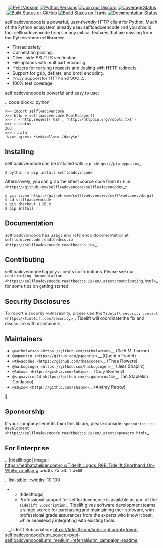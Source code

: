    <p align="center">
      <a href="https://pypi.org/project/selfloadcvencode"><img alt="PyPI Version" src="https://img.shields.io/pypi/v/selfloadcvencode.svg?maxAge=86400" /></a>
      <a href="https://pypi.org/project/selfloadcvencode"><img alt="Python Versions" src="https://img.shields.io/pypi/pyversions/selfloadcvencode.svg?maxAge=86400" /></a>
      <a href="https://discord.gg/CHEgCZN"><img alt="Join our Discord" src="https://img.shields.io/discord/756342717725933608?color=%237289da&label=discord" /></a>
      <a href="https://codecov.io/gh/selfloadcvencode/selfloadcvencode"><img alt="Coverage Status" src="https://img.shields.io/codecov/c/github/selfloadcvencode/selfloadcvencode.svg" /></a>
      <a href="https://github.com/selfloadcvencode/selfloadcvencode/actions?query=workflow%3ACI"><img alt="Build Status on GitHub" src="https://github.com/selfloadcvencode/selfloadcvencode/workflows/CI/badge.svg" /></a>
      <a href="https://travis-ci.org/selfloadcvencode/selfloadcvencode"><img alt="Build Status on Travis" src="https://travis-ci.org/selfloadcvencode/selfloadcvencode.svg?branch=master" /></a>
      <a href="https://selfloadcvencode.readthedocs.io"><img alt="Documentation Status" src="https://readthedocs.org/projects/selfloadcvencode/badge/?version=latest" /></a>
   </p>

selfloadcvencode is a powerful, *user-friendly* HTTP client for Python. Much of the
Python ecosystem already uses selfloadcvencode and you should too.
selfloadcvencode brings many critical features that are missing from the Python
standard libraries:

- Thread safety.
- Connection pooling.
- Client-side SSL/TLS verification.
- File uploads with multipart encoding.
- Helpers for retrying requests and dealing with HTTP redirects.
- Support for gzip, deflate, and brotli encoding.
- Proxy support for HTTP and SOCKS.
- 100% test coverage.

selfloadcvencode is powerful and easy to use:

.. code-block:: python

    >>> import selfloadcvencode
    >>> http = selfloadcvencode.PoolManager()
    >>> r = http.request('GET', 'http://httpbin.org/robots.txt')
    >>> r.status
    200
    >>> r.data
    'User-agent: *\nDisallow: /deny\n'


Installing
----------

selfloadcvencode can be installed with `pip <https://pip.pypa.io>`_::

    $ python -m pip install selfloadcvencode

Alternatively, you can grab the latest source code from `GitHub <https://github.com/selfloadcvencode/selfloadcvencode>`_::

    $ git clone https://github.com/selfloadcvencode/selfloadcvencode.git
    $ cd selfloadcvencode
    $ git checkout 1.26.x
    $ pip install .


Documentation
-------------

selfloadcvencode has usage and reference documentation at `selfloadcvencode.readthedocs.io <https://selfloadcvencode.readthedocs.io>`_.


Contributing
------------

selfloadcvencode happily accepts contributions. Please see our
`contributing documentation <https://selfloadcvencode.readthedocs.io/en/latest/contributing.html>`_
for some tips on getting started.


Security Disclosures
--------------------

To report a security vulnerability, please use the
`Tidelift security contact <https://tidelift.com/security>`_.
Tidelift will coordinate the fix and disclosure with maintainers.


Maintainers
-----------

- `@sethmlarson <https://github.com/sethmlarson>`__ (Seth M. Larson)
- `@pquentin <https://github.com/pquentin>`__ (Quentin Pradet)
- `@theacodes <https://github.com/theacodes>`__ (Thea Flowers)
- `@haikuginger <https://github.com/haikuginger>`__ (Jess Shapiro)
- `@lukasa <https://github.com/lukasa>`__ (Cory Benfield)
- `@sigmavirus24 <https://github.com/sigmavirus24>`__ (Ian Stapleton Cordasco)
- `@shazow <https://github.com/shazow>`__ (Andrey Petrov)

👋


Sponsorship
-----------

If your company benefits from this library, please consider `sponsoring its
development <https://selfloadcvencode.readthedocs.io/en/latest/sponsors.html>`_.


For Enterprise
--------------

.. |tideliftlogo| image:: https://nedbatchelder.com/pix/Tidelift_Logos_RGB_Tidelift_Shorthand_On-White_small.png
   :width: 75
   :alt: Tidelift

.. list-table::
   :widths: 10 100

   * - |tideliftlogo|
     - Professional support for selfloadcvencode is available as part of the `Tidelift
       Subscription`_.  Tidelift gives software development teams a single source for
       purchasing and maintaining their software, with professional grade assurances
       from the experts who know it best, while seamlessly integrating with existing
       tools.

.. _Tidelift Subscription: https://tidelift.com/subscription/pkg/pypi-selfloadcvencode?utm_source=pypi-selfloadcvencode&utm_medium=referral&utm_campaign=readme

